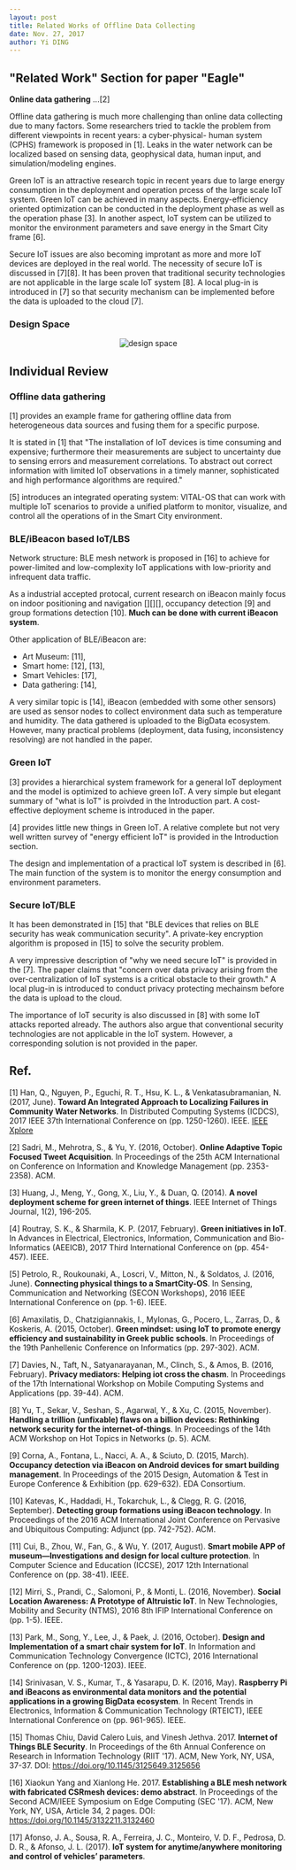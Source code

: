 ```yaml
--- 
layout: post
title: Related Works of Offline Data Collecting
date: Nov. 27, 2017
author: Yi DING
---
```


[comment]: # (Related Works of Offline Data Collecting)

## "Related Work" Section for paper "Eagle"

**Online data gathering** ...[2]

Offline data gathering is much more challenging than online data collecting due to many factors. Some researchers tried to tackle the problem from different viewpoints in recent years: a cyber-physical- human system (CPHS) framework is proposed in [1]. Leaks in the water network can be localized based on sensing data, geophysical data, human input, and simulation/modeling engines.

Green IoT is an attractive research topic in recent years due to large energy consumption in the deployment and operation prcess of the large scale IoT system. Green IoT can be achieved in many aspects. Energy-efficiency oriented optimization can be conducted in the deployment phase as well as the operation phase [3]. In another aspect, IoT system can be utilized to monitor the environment parameters and save energy in the Smart City frame [6].

Secure IoT issues are also becoming improtant as more and more IoT devices are deployed in the real world. The necessity of secure IoT is discussed in [7][8]. It has been proven that traditional security technologies are not applicable in the large scale IoT system [8]. A local plug-in is introduced in [7] so that security mechanism can be implemented before the data is uploaded to the cloud [7]. 

### Design Space
<p align = "center">
<img src="../Paper/Eagle/figures/eagle-design-space.png"  alt="design space">
</p>

## Individual Review

### Offline data gathering
[1] provides an example frame for gathering offline data from heterogeneous data sources and fusing them for a specific purpose. 

It is stated in [1] that "The installation of IoT devices is time consuming and expensive; furthermore their measurements are subject to uncertainty due to sensing errors and measurement correlations. To abstract out correct information with limited IoT observations in a timely manner, sophisticated and high performance algorithms are required."

[5] introduces an integrated operating system: VITAL-OS that can work with multiple IoT scenarios to provide a unified platform to monitor, visualize, and control all the operations of in the Smart City environment.


### BLE/iBeacon based IoT/LBS

Network structure: BLE mesh network is proposed in [16] to achieve for power-limited and low-complexity IoT applications with low-priority and infrequent data traffic.

As a industrial accepted protocal, current research on iBeacon mainly focus on indoor positioning and navigation [][][], occupancy detection [9] and group formations detection [10]. **Much can be done with current iBeacon system**.

Other application of BLE/iBeacon are: 
* Art Museum: [11], 
* Smart home: [12], [13],
* Smart Vehicles: [17],
* Data gathering: [14],

A very similar topic is [14], iBeacon (embedded with some other sensors) are used as sensor nodes to collect environment data such as temperature and humidity. The data gathered is  uploaded to the BigData ecosystem. However, many practical problems (deployment, data fusing, inconsistency resolving) are not handled in the paper. 


### Green IoT
[3] provides a hierarchical system framework for a general IoT deployment and the model is optimized to achieve green IoT. A very simple but elegant summary of "what is IoT" is proivded in the Introduction part. A cost-effective deployment scheme is introduced in the paper.

[4] provides little new things in Green IoT. A relative complete but not very well written survey of "energy efficient IoT" is provided in the Introduction section. 

The design and implementation of a practical IoT system is described in [6]. The main function of the system is to monitor the energy consumption and environment parameters.

### Secure IoT/BLE
It has been demonstrated in [15] that "BLE devices that relies on BLE security has weak communication security". A private-key encryption algorithm is proposed in [15] to solve the  security problem.

A very impressive description of "why we need secure IoT" is provided in the [7]. The paper claims that "concern over data privacy arising from the over-centralization of IoT systems is a critical obstacle to their growth."  A local plug-in is introduced to conduct privacy protecting mechainsm before the data is upload to the cloud.

The importance of IoT security is also discussed in [8] with some IoT attacks reported already. The authors also argue that conventional security technologies are not applicable in the IoT system. However, a corresponding solution is not provided in the paper.

## Ref.
[1] Han, Q., Nguyen, P., Eguchi, R. T., Hsu, K. L., & Venkatasubramanian, N. (2017, June). **Toward An Integrated Approach to Localizing Failures in Community Water Networks**. In Distributed Computing Systems (ICDCS), 2017 IEEE 37th International Conference on (pp. 1250-1260). IEEE. 
[IEEE Xplore](http://ieeexplore.ieee.org.ezp1.lib.umn.edu/stamp/stamp.jsp?tp=&arnumber=7980065&tag=1)

[2] Sadri, M., Mehrotra, S., & Yu, Y. (2016, October). **Online Adaptive Topic Focused Tweet Acquisition**. In Proceedings of the 25th ACM International on Conference on Information and Knowledge Management (pp. 2353-2358). ACM.

[3] Huang, J., Meng, Y., Gong, X., Liu, Y., & Duan, Q. (2014). **A novel deployment scheme for green internet of things**. IEEE Internet of Things Journal, 1(2), 196-205.

[4] Routray, S. K., & Sharmila, K. P. (2017, February). **Green initiatives in IoT**. In Advances in Electrical, Electronics, Information, Communication and Bio-Informatics (AEEICB), 2017 Third International Conference on (pp. 454-457). IEEE.

[5] Petrolo, R., Roukounaki, A., Loscri, V., Mitton, N., & Soldatos, J. (2016, June). **Connecting physical things to a SmartCity-OS**. In Sensing, Communication and Networking (SECON Workshops), 2016 IEEE International Conference on (pp. 1-6). IEEE.

[6] Amaxilatis, D., Chatzigiannakis, I., Mylonas, G., Pocero, L., Zarras, D., & Koskeris, A. (2015, October). **Green mindset: using IoT to promote energy efficiency and sustainability in Greek public schools**. In Proceedings of the 19th Panhellenic Conference on Informatics (pp. 297-302). ACM.

[7] Davies, N., Taft, N., Satyanarayanan, M., Clinch, S., & Amos, B. (2016, February). **Privacy mediators: Helping iot cross the chasm**. In Proceedings of the 17th International Workshop on Mobile Computing Systems and Applications (pp. 39-44). ACM.

[8] Yu, T., Sekar, V., Seshan, S., Agarwal, Y., & Xu, C. (2015, November). **Handling a trillion (unfixable) flaws on a billion devices: Rethinking network security for the internet-of-things**. In Proceedings of the 14th ACM Workshop on Hot Topics in Networks (p. 5). ACM.

[9] Corna, A., Fontana, L., Nacci, A. A., & Sciuto, D. (2015, March). **Occupancy detection via iBeacon on Android devices for smart building management**. In Proceedings of the 2015 Design, Automation & Test in Europe Conference & Exhibition (pp. 629-632). EDA Consortium.

[10] Katevas, K., Haddadi, H., Tokarchuk, L., & Clegg, R. G. (2016, September). **Detecting group formations using iBeacon technology**. In Proceedings of the 2016 ACM International Joint Conference on Pervasive and Ubiquitous Computing: Adjunct (pp. 742-752). ACM.

[11] Cui, B., Zhou, W., Fan, G., & Wu, Y. (2017, August). **Smart mobile APP of museum—Investigations and design for local culture protection**. In Computer Science and Education (ICCSE), 2017 12th International Conference on (pp. 38-41). IEEE.

[12] Mirri, S., Prandi, C., Salomoni, P., & Monti, L. (2016, November). **Social Location Awareness: A Prototype of Altruistic IoT**. In New Technologies, Mobility and Security (NTMS), 2016 8th IFIP International Conference on (pp. 1-5). IEEE.

[13] Park, M., Song, Y., Lee, J., & Paek, J. (2016, October). **Design and Implementation of a smart chair system for IoT**. In Information and Communication Technology Convergence (ICTC), 2016 International Conference on (pp. 1200-1203). IEEE.

[14] Srinivasan, V. S., Kumar, T., & Yasarapu, D. K. (2016, May). **Raspberry Pi and iBeacons as environmental data monitors and the potential applications in a growing BigData ecosystem**. In Recent Trends in Electronics, Information & Communication Technology (RTEICT), IEEE International Conference on (pp. 961-965). IEEE.

[15] Thomas Chiu, David Calero Luis, and Vinesh Jethva. 2017. **Internet of Things BLE Security**. In Proceedings of the 6th Annual Conference on Research in Information Technology (RIIT '17). ACM, New York, NY, USA, 37-37. DOI: https://doi.org/10.1145/3125649.3125656

[16] Xiaokun Yang and Xianlong He. 2017. **Establishing a BLE mesh network with fabricated CSRmesh devices: demo abstract**. In Proceedings of the Second ACM/IEEE Symposium on Edge Computing (SEC '17). ACM, New York, NY, USA, Article 34, 2 pages. DOI: https://doi.org/10.1145/3132211.3132460

[17] Afonso, J. A., Sousa, R. A., Ferreira, J. C., Monteiro, V. D. F., Pedrosa, D. D. R., & Afonso, J. L. (2017). **IoT system for anytime/anywhere monitoring and control of vehicles’ parameters**.